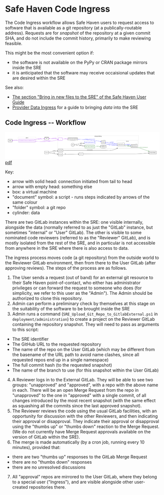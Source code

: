 # Safe Haven Code Ingress

The Code Ingress workflow allows Safe Haven users to request access to software that is available as a git repository (at a publically-routable address).  Requests are for *snapshot* of the repository at a given commit SHA, and do not include the commit history, primarily to make reviewing feasible.

This might be the most convenient option if:
- the software is not available on the PyPy or CRAN package mirrors inside the SRE
- it is anticipated that the software may receive occaisional updates that are desired within the SRE

See also:
- [The section "Bring in new files to the SRE" of the Safe Haven User Guide](./safe_haven_user_guide#newspaper-bring-in-new-files-to-the-sre)
- [Provider Data Ingress](./provider-data-ingress.md) for a guide to bringing *data* into the SRE

## Code Ingress -- Workflow

![](./images/code-ingress/gitlab-ingress.png)
[pdf](./images/code-ingress/gitlab-ingress.pdf)

Key:
- arrow with solid head: connection initiated from tail to head
- arrow with empty head: something else
- box: a virtual machine
- "document" symbol: a script - runs steps indicated by arrows of the same colour
- "folder" symbol: a git repo
- cylinder: data

There are two GitLab instances within the SRE: one visible internally, alongside the data (normally referred to as just the "GitLab" instance, but sometimes "internal" or "User" GitLab). The other is visible to some nominated code reviewers (referred to as the "Reviewer" GitLab), and is mostly isolated from the rest of the SRE, and in particular is not accessible from anywhere in the SRE where there is also access to data.

The ingress process moves code (a git repository) from the outside world to the Reviewer GitLab environment, then from there to the User GitLab (after approving reviews).  The steps of the process are as follows.

1. The User sends a request (out of band) for an external git resource to their Safe Haven point-of-contact, who either has administrator privileges or can forward the request to someone who does (for simplicity, we refer to this user as the "Admin").  The Admin should be authorized to clone this repository.
2. Admin can perform a preliminary check by themselves at this stage on the suitability of the software to be brought inside the SRE
3. Admin runs a command (`SRE_Upload_Git_Repo_to_GitlabExternal.ps1` in `deployment/administration`) to create a project on the Reviewer GitLab containing the repository snapshot.  They will need to pass as arguments to this script:
  - The SRE identifier
  - The GitHub URL to the requested repository
  - The name of the repo on the User GitLab (which may be different from the basename of the URL path to avoid name clashes, since all requested repos end up in a single namespace)
  - The full commit hash (to the requested snapshot)
  - The name of the branch to use (for this snapshot within the User GitLab)
4. A Reviewer logs in to the External GitLab. They will be able to see two groups: "unapproved" and "approved", with a repo with the above name in each. There will be an open Merge Request from the repo in "unapproved" to the one in "approved" with a single commit, of all changes introduced by the most recent snapshot (with the same effect as squashing all the commits since the last approved snapshot).
5. The Reviewer reviews the code using the usual GitLab facilities, with an opportunity for discussion with the other Reviewers, and then indicating their approval or disapproval.  They indicate their approval or disapproval using the "thumbs up" or "thumbs down" reaction to the Merge Request. (We do not currently have Merge Request approvals available on the version of GitLab within the SRE).
6. The merge is made automatically (by a cron job, running every 10 minutes), provided that:
  - there are two "thumbs up" responses to the GitLab Merge Request
  - there are no "thumbs down" responses
  - there are no unresolved discussions
7. All "approval" repos are mirrored to the User GitLab, where they belong to a special user ("Ingress"), and are visible alongside other user-created repositories there.

